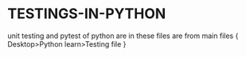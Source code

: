 # TESTINGS-IN-PYTHON
unit testing and pytest of python are in these files are from main files { Desktop>Python learn>Testing file }
